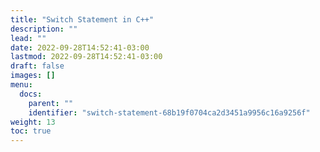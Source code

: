 ```yaml
---
title: "Switch Statement in C++"
description: ""
lead: ""
date: 2022-09-28T14:52:41-03:00
lastmod: 2022-09-28T14:52:41-03:00
draft: false
images: []
menu:
  docs:
    parent: ""
    identifier: "switch-statement-68b19f0704ca2d3451a9956c16a9256f"
weight: 13
toc: true
---
```

